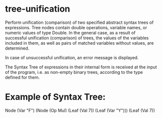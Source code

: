 # tree-unification

Perform unification (comparison) of two specified abstract syntax trees of expressions. Tree nodes contain double operations, variable names, or numeric values of type Double. In the general case, as a result of successful unification (comparison) of trees, the values of the variables included in them, as well as pairs of matched variables without values, are determined. 

In case of unsuccessful unification, an error message is displayed.

The Syntax Tree of expressions in their internal form is received at the input of the program, i.e. as non-empty binary trees, according to the type defined for them.

# Example of Syntax Tree:

Node (Var "F") (Node (Op Mul) (Leaf (Val 7)) (Leaf (Var "Y")))  (Leaf (Val 7))
